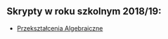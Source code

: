 ## Skrypty w roku szkolnym 2018/19:

- [Przekształcenia Algebraiczne](https://ikomj.github.io/pl/problems/rok18-19/skrypt_prze_alg.pdf)
